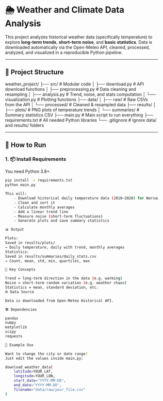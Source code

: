 # 🌦️ Weather and Climate Data Analysis

This project analyzes historical weather data (specifically temperature) to explore **long-term trends**, **short-term noise**, and **basic statistics**. Data is downloaded automatically via the Open-Meteo API, cleaned, processed, analyzed, and visualized in a reproducible Python pipeline.

---

## 📁 Project Structure
weather_project/
├── src/ # Modular code
│ ├── download.py # API download functions
│ ├── preprocessing.py # Data cleaning and resampling
│ ├── analysis.py # Trend, noise, and stats computation
│ └── visualization.py # Plotting functions
├── data/
│ ├── raw/ # Raw CSVs from the API
│ └── processed/ # Cleaned & resampled data
├── results/
│ ├── plots/ # PNG plots of temperature trends
│ └── summaries/ # Summary statistics CSV
├── main.py # Main script to run everything
├── requirements.txt # All needed Python libraries
└── .gitignore # Ignore data/ and results/ folders

---

## 🚀 How to Run

### 1. 📦 Install Requirements
You need Python 3.8+.

```bash
pip install -r requirements.txt
python main.py

This will:
    - Download historical daily temperature data (2010–2020) for Warsaw, Poland
    - Clean and sort it
    - Calculate monthly averages
    - Add a linear trend line
    - Measure noise (short-term fluctuations)
    - Generate plots and save summary statistics

📊 Output

Plots:
Saved in results/plots/
→ Daily temperature, daily with trend, monthly averages
Statistics:
Saved in results/summaries/daily_stats.csv
→ Count, mean, std, min, quartiles, max

🧠 Key Concepts

Trend = long-term direction in the data (e.g. warming)
Noise = short-term random variation (e.g. weather chaos)
Statistics = mean, standard deviation, etc.
🌐 Data Source

Data is downloaded from Open-Meteo Historical API.

🛠️ Dependencies

pandas
numpy
matplotlib
scipy
requests

📌 Example Use

Want to change the city or date range?
Just edit the values inside main.py:

download_weather_data(
    latitude=YOUR_LAT,
    longitude=YOUR_LON,
    start_date="YYYY-MM-DD",
    end_date="YYYY-MM-DD",
    filename="data/raw/your_file.csv"
)
